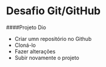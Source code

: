 # Desafio Git/GitHub

####Projeto Dio

 - Criar umn repositório no Github
 - Cloná-lo
 - Fazer alterações 
 - Subir novamente o projeto
 
